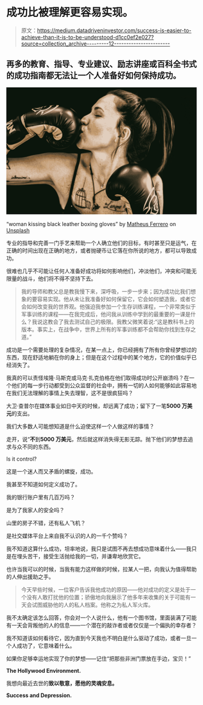 # 成功比被理解更容易实现。

> 原文：<https://medium.datadriveninvestor.com/success-is-easier-to-achieve-than-it-is-to-be-understood-d1cc0ef2e027?source=collection_archive---------12----------------------->

## 再多的教育、指导、专业建议、励志讲座或百科全书式的成功指南都无法让一个人准备好如何保持成功。

![](img/6a2866689f23275cf1b703f9874765d6.png)

“woman kissing black leather boxing gloves” by [Matheus Ferrero](https://unsplash.com/@matheusferrero?utm_source=medium&utm_medium=referral) on [Unsplash](https://unsplash.com?utm_source=medium&utm_medium=referral)

专业的指导和完善一门手艺来帮助一个人确立他们的目标，有时甚至只是运气，在正确的时间出现在正确的地方，或者抛硬币让它落在你所说的地方，都可以导致成功。

很难也几乎不可能让任何人准备好成功将如何影响他们，冲淡他们，冲突和可能无限量的战斗，他们将不得不坚持下去。

> 我的导师和教父总是教我慢下来，深呼吸，一步一步来；因为成功比我们想象的要容易实现。他从未让我准备好如何保留它，它会如何塑造我，或者它会如何改变我的世界观。他强迫我参加一个生存训练课程，一个非常类似于军事训练的课程——在我完成后，他问我从训练中学到的最重要的一课是什么？我说这教会了我去测试自己的极限。我教父微笑着说:“这是教科书上的版本。事实上，在战争中，世界上所有的军事训练都不会帮助你找到生存之道。”

成功是一个需要处理的复杂情况，在某一点上，你已经拥有了所有你曾经梦想过的东西，现在舒适地躺在你的身上；但是在这个过程中的某个地方，它的价值似乎已经消失了。

我真的可以责怪埃隆·马斯克或马克·扎克伯格在他们取得成功时公开崩溃吗？在一个他们的每一步行动都受到公众监督的社会中，拥有一切的人如何能够如此容易地在我们无法理解的事情上失去理智，这不是很疯狂吗？

大卫·查普尔在媒体事业如日中天的时候，却远离了成功；留下了一笔**5000 万美元**的支出。

我们大多数人可能想知道是什么迫使这样一个人做这样的事情？

走开，说“**不**到**5000 万美元**，然后就这样消失得无影无踪。抛下他们的梦想去追求与众不同的东西。

Is it control?

这是一个迷人而又矛盾的螺旋，成功。

我甚至不知道如何定义成功了。

我的银行账户里有几百万吗？

是为了我家人的安全吗？

山里的房子不错，还有私人飞机？

是社交媒体平台上来自我不认识的人的一千个赞吗？

我不知道这算什么成功，坦率地说，我只是试图不再去想成功意味着什么——我只是在埋头苦干，接受生活抛给我的一切，并谦卑地欣赏它。

也许当我可以的时候，当我有能力这样做的时候，拉某人一把，向我认为值得帮助的人伸出援助之手。

> 今天早些时候，一位客户告诉我他成功的原因——他对成功的定义是处于一个没有人敢打扰他的位置；骄傲地向我展示了他多年来收集的关于可能有一天会试图威胁他的人的私人档案。他称之为私人军火库。

我不太确定该怎么回答，你会对一个人说什么，他有一个图书馆，里面装满了可能有一天会背叛他的人的信息——一个潜在的敲诈者或者仅仅是一个偏执的幸存者？

我不知道该如何看待它，因为直到今天我也不明白是什么驱动了成功，或者一旦一个人成功了，它意味着什么。

如果你足够幸运地实现了你的梦想——记住“把那些非洲门票放在手边，宝贝！”

**The Hollywood Environment.**

我想向最近去世的****致以敬意，愿他的灵魂安息。****

****Success and Depression.****